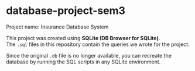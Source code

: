 # database-project-sem3
Project name: Insurance Database System

This project was created using **SQLite (DB Browser for SQLite)**.  
The `.sql` files in this repository contain the queries we wrote for the project.  

Since the original `.db` file is no longer available, you can recreate the database by running the SQL scripts in any SQLite environment.
